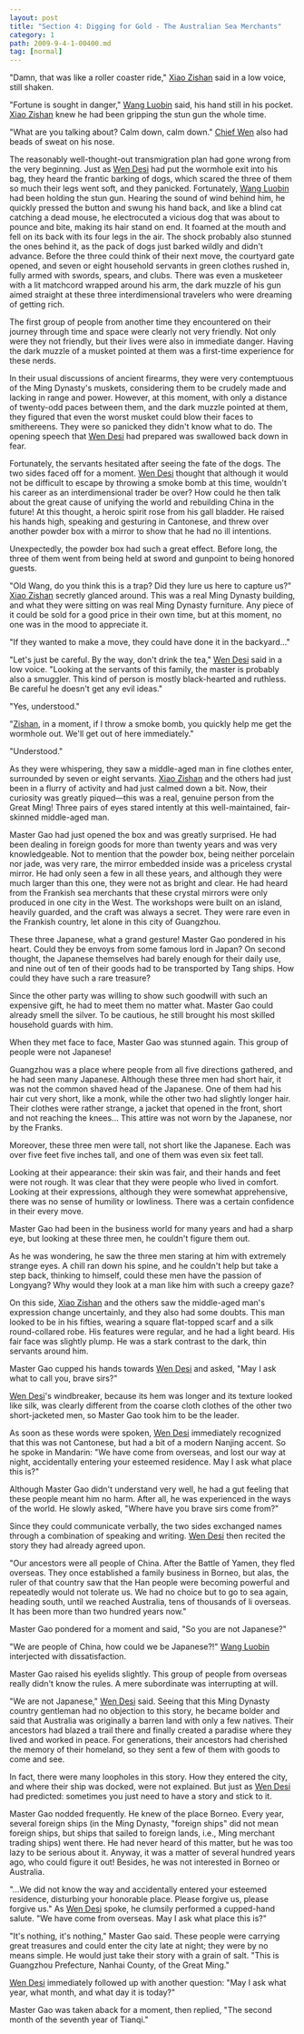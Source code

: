 ```yaml
---
layout: post
title: "Section 4: Digging for Gold - The Australian Sea Merchants"
category: 1
path: 2009-9-4-1-00400.md
tag: [normal]
---
```


"Damn, that was like a roller coaster ride," [Xiao Zishan][y001] said in a low voice, still shaken.

"Fortune is sought in danger," [Wang Luobin][y003] said, his hand still in his pocket. [Xiao Zishan][y001] knew he had been gripping the stun gun the whole time.

"What are you talking about? Calm down, calm down." [Chief Wen][y002] also had beads of sweat on his nose.

The reasonably well-thought-out transmigration plan had gone wrong from the very beginning. Just as [Wen Desi][y002] had put the wormhole exit into his bag, they heard the frantic barking of dogs, which scared the three of them so much their legs went soft, and they panicked. Fortunately, [Wang Luobin][y003] had been holding the stun gun. Hearing the sound of wind behind him, he quickly pressed the button and swung his hand back, and like a blind cat catching a dead mouse, he electrocuted a vicious dog that was about to pounce and bite, making its hair stand on end. It foamed at the mouth and fell on its back with its four legs in the air. The shock probably also stunned the ones behind it, as the pack of dogs just barked wildly and didn't advance. Before the three could think of their next move, the courtyard gate opened, and seven or eight household servants in green clothes rushed in, fully armed with swords, spears, and clubs. There was even a musketeer with a lit matchcord wrapped around his arm, the dark muzzle of his gun aimed straight at these three interdimensional travelers who were dreaming of getting rich.

The first group of people from another time they encountered on their journey through time and space were clearly not very friendly. Not only were they not friendly, but their lives were also in immediate danger. Having the dark muzzle of a musket pointed at them was a first-time experience for these nerds.

In their usual discussions of ancient firearms, they were very contemptuous of the Ming Dynasty's muskets, considering them to be crudely made and lacking in range and power. However, at this moment, with only a distance of twenty-odd paces between them, and the dark muzzle pointed at them, they figured that even the worst musket could blow their faces to smithereens. They were so panicked they didn't know what to do. The opening speech that [Wen Desi][y002] had prepared was swallowed back down in fear.

Fortunately, the servants hesitated after seeing the fate of the dogs. The two sides faced off for a moment. [Wen Desi][y002] thought that although it would not be difficult to escape by throwing a smoke bomb at this time, wouldn't his career as an interdimensional trader be over? How could he then talk about the great cause of unifying the world and rebuilding China in the future! At this thought, a heroic spirit rose from his gall bladder. He raised his hands high, speaking and gesturing in Cantonese, and threw over another powder box with a mirror to show that he had no ill intentions.

Unexpectedly, the powder box had such a great effect. Before long, the three of them went from being held at sword and gunpoint to being honored guests.

"Old Wang, do you think this is a trap? Did they lure us here to capture us?" [Xiao Zishan][y001] secretly glanced around. This was a real Ming Dynasty building, and what they were sitting on was real Ming Dynasty furniture. Any piece of it could be sold for a good price in their own time, but at this moment, no one was in the mood to appreciate it.

"If they wanted to make a move, they could have done it in the backyard..."

"Let's just be careful. By the way, don't drink the tea," [Wen Desi][y002] said in a low voice. "Looking at the servants of this family, the master is probably also a smuggler. This kind of person is mostly black-hearted and ruthless. Be careful he doesn't get any evil ideas."

"Yes, understood."

"[Zishan][y001], in a moment, if I throw a smoke bomb, you quickly help me get the wormhole out. We'll get out of here immediately."

"Understood."

As they were whispering, they saw a middle-aged man in fine clothes enter, surrounded by seven or eight servants. [Xiao Zishan][y001] and the others had just been in a flurry of activity and had just calmed down a bit. Now, their curiosity was greatly piqued—this was a real, genuine person from the Great Ming! Three pairs of eyes stared intently at this well-maintained, fair-skinned middle-aged man.

Master Gao had just opened the box and was greatly surprised. He had been dealing in foreign goods for more than twenty years and was very knowledgeable. Not to mention that the powder box, being neither porcelain nor jade, was very rare, the mirror embedded inside was a priceless crystal mirror. He had only seen a few in all these years, and although they were much larger than this one, they were not as bright and clear. He had heard from the Frankish sea merchants that these crystal mirrors were only produced in one city in the West. The workshops were built on an island, heavily guarded, and the craft was always a secret. They were rare even in the Frankish country, let alone in this city of Guangzhou.

These three Japanese, what a grand gesture! Master Gao pondered in his heart. Could they be envoys from some famous lord in Japan? On second thought, the Japanese themselves had barely enough for their daily use, and nine out of ten of their goods had to be transported by Tang ships. How could they have such a rare treasure?

Since the other party was willing to show such goodwill with such an expensive gift, he had to meet them no matter what. Master Gao could already smell the silver. To be cautious, he still brought his most skilled household guards with him.

When they met face to face, Master Gao was stunned again. This group of people were not Japanese!

Guangzhou was a place where people from all five directions gathered, and he had seen many Japanese. Although these three men had short hair, it was not the common shaved head of the Japanese. One of them had his hair cut very short, like a monk, while the other two had slightly longer hair. Their clothes were rather strange, a jacket that opened in the front, short and not reaching the knees... This attire was not worn by the Japanese, nor by the Franks.

Moreover, these three men were tall, not short like the Japanese. Each was over five feet five inches tall, and one of them was even six feet tall.

Looking at their appearance: their skin was fair, and their hands and feet were not rough. It was clear that they were people who lived in comfort. Looking at their expressions, although they were somewhat apprehensive, there was no sense of humility or lowliness. There was a certain confidence in their every move.

Master Gao had been in the business world for many years and had a sharp eye, but looking at these three men, he couldn't figure them out.

As he was wondering, he saw the three men staring at him with extremely strange eyes. A chill ran down his spine, and he couldn't help but take a step back, thinking to himself, could these men have the passion of Longyang? Why would they look at a man like him with such a creepy gaze?

On this side, [Xiao Zishan][y001] and the others saw the middle-aged man's expression change uncertainly, and they also had some doubts. This man looked to be in his fifties, wearing a square flat-topped scarf and a silk round-collared robe. His features were regular, and he had a light beard. His fair face was slightly plump. He was a stark contrast to the dark, thin servants around him.

Master Gao cupped his hands towards [Wen Desi][y002] and asked, "May I ask what to call you, brave sirs?"

[Wen Desi][y002]'s windbreaker, because its hem was longer and its texture looked like silk, was clearly different from the coarse cloth clothes of the other two short-jacketed men, so Master Gao took him to be the leader.

As soon as these words were spoken, [Wen Desi][y002] immediately recognized that this was not Cantonese, but had a bit of a modern Nanjing accent. So he spoke in Mandarin: "We have come from overseas, and lost our way at night, accidentally entering your esteemed residence. May I ask what place this is?"

Although Master Gao didn't understand very well, he had a gut feeling that these people meant him no harm. After all, he was experienced in the ways of the world. He slowly asked, "Where have you brave sirs come from?"

Since they could communicate verbally, the two sides exchanged names through a combination of speaking and writing. [Wen Desi][y002] then recited the story they had already agreed upon.

"Our ancestors were all people of China. After the Battle of Yamen, they fled overseas. They once established a family business in Borneo, but alas, the ruler of that country saw that the Han people were becoming powerful and repeatedly would not tolerate us. We had no choice but to go to sea again, heading south, until we reached Australia, tens of thousands of li overseas. It has been more than two hundred years now."

Master Gao pondered for a moment and said, "So you are not Japanese?"

"We are people of China, how could we be Japanese?!" [Wang Luobin][y003] interjected with dissatisfaction.

Master Gao raised his eyelids slightly. This group of people from overseas really didn't know the rules. A mere subordinate was interrupting at will.

"We are not Japanese," [Wen Desi][y002] said. Seeing that this Ming Dynasty country gentleman had no objection to this story, he became bolder and said that Australia was originally a barren land with only a few natives. Their ancestors had blazed a trail there and finally created a paradise where they lived and worked in peace. For generations, their ancestors had cherished the memory of their homeland, so they sent a few of them with goods to come and see.

In fact, there were many loopholes in this story. How they entered the city, and where their ship was docked, were not explained. But just as [Wen Desi][y002] had predicted: sometimes you just need to have a story and stick to it.

Master Gao nodded frequently. He knew of the place Borneo. Every year, several foreign ships (in the Ming Dynasty, "foreign ships" did not mean foreign ships, but ships that sailed to foreign lands, i.e., Ming merchant trading ships) went there. He had never heard of this matter, but he was too lazy to be serious about it. Anyway, it was a matter of several hundred years ago, who could figure it out! Besides, he was not interested in Borneo or Australia.

"...We did not know the way and accidentally entered your esteemed residence, disturbing your honorable place. Please forgive us, please forgive us." As [Wen Desi][y002] spoke, he clumsily performed a cupped-hand salute. "We have come from overseas. May I ask what place this is?"

"It's nothing, it's nothing," Master Gao said. These people were carrying great treasures and could enter the city late at night; they were by no means simple. He would just take their story with a grain of salt. "This is Guangzhou Prefecture, Nanhai County, of the Great Ming."

[Wen Desi][y002] immediately followed up with another question: "May I ask what year, what month, and what day it is today?"

Master Gao was taken aback for a moment, then replied, "The second month of the seventh year of Tianqi."

[y001]: /characters/y001 "萧子山"
[y002]: /characters/y002 "文德嗣"
[y003]: /characters/y003 "王洛宾"